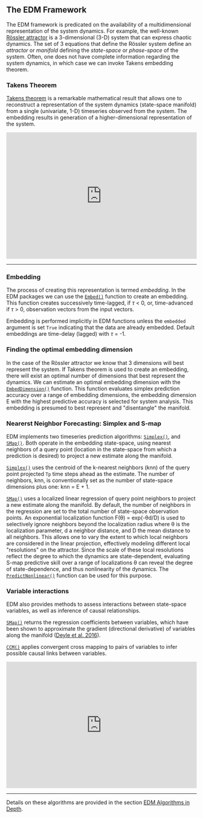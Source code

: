 ## The EDM Framework
The EDM framework is predicated on the availability of a multidimensional
representation of the system dynamics.  For example, the well-known
[Rössler attractor](https://en.wikipedia.org/wiki/R%C3%B6ssler_attractor)
is a 3-dimensional (3-D) system that can express chaotic dynamics.
The set of 3 equations that define the Rössler system define an _attractor_
or _manifold_ defining the _state-space_ or _phase-space_ of the system. 
Often, one does not have complete information regarding the system
dynamics, in which case we can invoke Takens embedding theorem.

### Takens Theorem
[Takens theorem](https://en.wikipedia.org/wiki/Takens%27s_theorem) 
is a remarkable mathematical result that allows one to reconstruct a
representation of the system dynamics (state-space manifold) from a
single (univariate, 1-D) timeseries observed from the system.  The embedding
results in generation of a higher-dimensional representation of the system.

<iframe width="100%" height="335"
src="https://www.youtube.com/embed/QQwtrWBwxQg" 
frameborder="0" allow="autoplay; gyroscope; 
picture-in-picture" allowfullscreen></iframe>

------

### Embedding
The process of creating this representation is termed _embedding_.  In the
EDM packages we can use the [`Embed()`](../edm_functions/#embed)
function to create an embedding.  This function creates successively
time-lagged, if _τ_ < 0, or, time-advanced if _τ_ > 0, observation vectors
from the input vectors.

Embedding is performed implicitly in EDM functions unless the `embedded` 
argument is set `True` indicating that the data are already embedded. 
Default embeddings are time-delay (lagged) with _τ_ = -1.

<!--- ![lorenz-logo](imgs/Lorenz_logo.png){: style="height:200px;width:200px"}--->

### Finding the optimal embedding dimension
In the case of the Rössler attractor we know that 3 dimensions will
best represent the system.  If Takens theorem is used to create an
embedding, there will exist an optimal number of dimensions that best represent
the dynamics.  We can estimate an optimal embedding dimension with the
[`EmbedDimension()`](../edm_functions/#embeddimension) function.
This function evaluates simplex prediction accuracy over a range of embedding
dimensions, the embedding dimension E with the highest predictive accuracy is
selected for system analysis.  This embedding is presumed to best represent
and "disentangle" the manifold.

### Nearerst Neighbor Forecasting: Simplex and S-map
EDM implements two timeseries prediction algorithms:
[`Simplex()`](../edm_functions/#simplex), and
[`SMap()`](../edm_functions/#smap).
Both operate in the embedding state-space, using nearest neighbors
of a query point (location in the state-space from which a prediction is
desired) to project a new estimate along the manifold.

[`Simplex()`](../edm_functions/#simplex) uses the centroid of the k-nearest
neighbors (knn) of the query point projected `Tp` time steps ahead as the 
estimate.  The number of neighbors, knn, is conventionally set as the number
of state-space dimensions plus one: knn = E + 1. 

[`SMap()`](../edm_functions/#smap) uses a localized linear regression of query
point neighbors to project a new estimate along the manifold.  By default,
the number of
neighbors in the regression are set to the total number of state-space
observation points. An exponential localization function F(θ) = exp(-θd/D)
is used to selectively ignore neighbors beyond the localization radius where 
θ is the localization parameter, d a neighbor distance, and D the mean
distance to all neighbors.  This allows one to vary the
extent to which local neighbors are considered in the linear projection,
effectively modeling different local "resolutions" on the attractor.
Since the scale of these local resolutions reflect the degree to which
the dynamics are state-dependent, evaluating S-map predictive skill over
a range of localizations θ can reveal the degree of state-dependence, and
thus nonlinearity of the dynamics. The [`PredictNonlinear()`](../edm_functions/#predictnonlinear) function can be used for this purpose. 

### Variable interactions
EDM also provides methods to assess interactions between state-space
variables, as well as inference of causal relationships.

[`SMap()`](../edm_functions/#smap) returns the regression coefficients
between variables, which have been shown to approximate the gradient
(directional derivative) of variables along the manifold
([Deyle et al. 2016](https://royalsocietypublishing.org/doi/full/10.1098/rspb.2015.2258)).

[`CCM()`](../edm_functions/#ccm) applies convergent cross mapping
to pairs of variables to infer possible causal links between variables.

<iframe width="100%" height="335"
src="https://www.youtube.com/embed/NrFdIz-D2yM" 
frameborder="0" allow="autoplay; gyroscope; picture-in-picture"
allowfullscreen></iframe>  

------

Details on these algorithms are provided in the section
[EDM Algorithms in Depth](../algorithms_in_depth).
